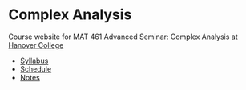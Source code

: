 Complex Analysis
================

Course website for MAT 461 Advanced Seminar: Complex Analysis at [Hanover College](http://www.hanover.edu)

- [Syllabus](syllabus.md)
- [Schedule](schedule.md)
- [Notes](notes.md)
